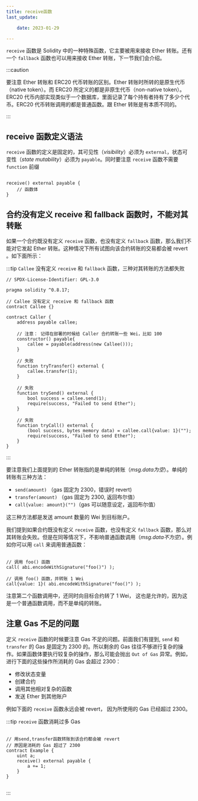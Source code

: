 ```yaml
---
title: receive函数
last_update:

    date: 2023-01-29

---
```


`receive` 函数是 Solidity 中的一种特殊函数，它主要被用来接收 Ether 转账。还有一个 `fallback` 函数也可以用来接收 Ether 转账，下一节我们会介绍。

:::caution 

要注意 Ether 转账和 ERC20 代币转账的区别。Ether 转账时所转的是原生代币（native token）。而 ERC20 所定义的都是非原生代币（non-native token）。ERC20 代币内部实现类似于一个数据库，里面记录了每个持有者持有了多少个代币。ERC20 代币转账调用的都是普通函数。跟 Ether 转账是有本质不同的。

:::

## receive 函数定义语法

`receive` 函数的定义是固定的，其可见性（*visibility*）必须为 `external`，状态可变性（*state mutability*）必须为 `payable`。同时要注意 `receive` 函数不需要 `function` 前缀

```solidity

receive() external payable {
    // 函数体
}

```

## 合约没有定义 receive 和 fallback 函数时，不能对其转账

如果一个合约既没有定义 `receive` 函数，也没有定义 `fallback` 函数，那么我们不能对它发起 Ether 转账。这种情况下所有试图向该合约转账的交易都会被 revert 。如下面所示：


:::tip `Callee` 没有定义 `receive` 和 `fallback` 函数，三种对其转账的方法都失败

```solidity
// SPDX-License-Identifier: GPL-3.0

pragma solidity ^0.8.17;

// Callee 没有定义 receive 和 fallback 函数
contract Callee {}

contract Caller {
    address payable callee;

    // 注意： 记得在部署的时候给 Caller 合约转账一些 Wei，比如 100
    constructor() payable{
        callee = payable(address(new Callee()));
    }

    // 失败
    function tryTransfer() external {
        callee.transfer(1);
    }

    // 失败
    function trySend() external {
        bool success = callee.send(1);
        require(success, "Failed to send Ether");
    }

    // 失败
    function tryCall() external {
        (bool success, bytes memory data) = callee.call{value: 1}("");
        require(success, "Failed to send Ether");
    }
}

```

:::

要注意我们上面提到的 Ether 转账指的是单纯的转账（*msg.data为空*）。单纯的转账有三种方法：

- `send(amount)` （gas 固定为 2300，错误时 revert)
- `transfer(amount)` （gas 固定为 2300, 返回布尔值） 
- `call{value: amount}("")`（gas 可以随意设定，返回布尔值）

这三种方法都是发送 amount 数量的 Wei 到目标账户。

我们提到如果合约既没有定义 `receive` 函数，也没有定义 `fallback` 函数，那么对其转账会失败。但是在同等情况下，不影响普通函数调用（*msg.data不为空*）。例如你可以用 `call` 来调用普通函数：

```solidity

// 调用 foo() 函数 
call( abi.encodeWithSignature("foo()") );

// 调用 foo() 函数，并转账 1 Wei 
call{value: 1}( abi.encodeWithSignature("foo()") );

```

注意第二个函数调用中，还同时向目标合约转了 1 Wei， 这也是允许的，因为这是一个普通函数调用，而不是单纯的转账。

## 注意 Gas 不足的问题

定义 `receive` 函数的时候要注意 Gas 不足的问题。前面我们有提到, `send` 和 `transfer` 的 Gas 是固定为 2300 的。所以剩余的 Gas 往往不够进行复杂的操作。如果函数体要执行较复杂的操作，那么可能会抛出 `Out of Gas` 异常。例如，进行下面的这些操作所消耗的 Gas 会超过 2300：

- 修改状态变量
- 创建合约
- 调用其他相对复杂的函数
- 发送 Ether 到其他账户

例如下面的 `receive` 函数永远会被 revert， 因为所使用的 Gas 已经超过 2300。

:::tip `receive` 函数消耗过多 Gas

```solidity

// 用send,transfer函数转账到该合约都会被 revert
// 原因是消耗的 Gas 超过了 2300
contract Example {
    uint a;
    receive() external payable {
        a += 1;
    }
}


```

:::